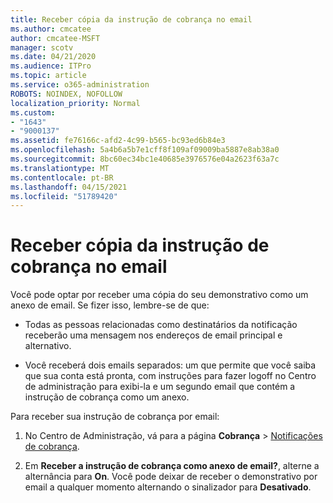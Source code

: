 ```yaml
---
title: Receber cópia da instrução de cobrança no email
ms.author: cmcatee
author: cmcatee-MSFT
manager: scotv
ms.date: 04/21/2020
ms.audience: ITPro
ms.topic: article
ms.service: o365-administration
ROBOTS: NOINDEX, NOFOLLOW
localization_priority: Normal
ms.custom:
- "1643"
- "9000137"
ms.assetid: fe76166c-afd2-4c99-b565-bc93ed6b84e3
ms.openlocfilehash: 5a4b6a5b7e1cff8f109af09009ba5887e8ab38a0
ms.sourcegitcommit: 8bc60ec34bc1e40685e3976576e04a2623f63a7c
ms.translationtype: MT
ms.contentlocale: pt-BR
ms.lasthandoff: 04/15/2021
ms.locfileid: "51789420"
---
```

# <a name="receive-copy-of-your-billing-statement-in-email"></a>Receber cópia da instrução de cobrança no email

Você pode optar por receber uma cópia do seu demonstrativo como um anexo de email. Se fizer isso, lembre-se de que:
  
- Todas as pessoas relacionadas como destinatários da notificação receberão uma mensagem nos endereços de email principal e alternativo.

- Você receberá dois emails separados: um que permite que você saiba que sua conta está pronta, com instruções para fazer logoff no Centro de administração para exibi-la e um segundo email que contém a instrução de cobrança como um anexo.

Para receber sua instrução de cobrança por email:
  
1. No Centro de Administração, vá para a página **Cobrança** \> [Notificações de cobrança](https://go.microsoft.com/fwlink/p/?linkid=853212).

2. Em **Receber a instrução de cobrança como anexo de email?**, alterne a alternância para **On**. Você pode deixar de receber o demonstrativo por email a qualquer momento alternando o sinalizador para **Desativado**.